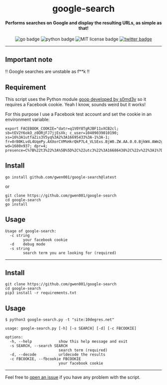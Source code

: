 <h1 align="center">google-search</h1>

<h4 align="center">Performs searches on Google and display the resulting URLs, as simple as that!</h4>

<p align="center">
    <img src="https://img.shields.io/badge/go-v1.13-blue" alt="go badge">
    <img src="https://img.shields.io/badge/python-v3-blue" alt="python badge">
    <img src="https://img.shields.io/badge/license-MIT-green" alt="MIT license badge">
    <a href="https://twitter.com/intent/tweet?text=https%3a%2f%2fgithub.com%2fgwen001%2fgoogle-search%2f" target="_blank"><img src="https://img.shields.io/twitter/url?style=social&url=https%3A%2F%2Fgithub.com%2Fgwen001%2Fgoogle-search" alt="twitter badge"></a>
</p>

<!-- <p align="center">
    <img src="https://img.shields.io/github/stars/gwen001/google-search?style=social" alt="github stars badge">
    <img src="https://img.shields.io/github/watchers/gwen001/google-search?style=social" alt="github watchers badge">
    <img src="https://img.shields.io/github/forks/gwen001/google-search?style=social" alt="github forks badge">
</p> -->

---

## Important note

‼ Google searches are unstable as f**k ‼

## Requirement

This script uses the Python module [goop developed by s0md3v](https://github.com/s0md3v/goop) so it requires a Facebook cookie.
Yeah I know, sounds weird but it works!

For this purpose I use a Facebook test account and set the cookie in an environment variable:
```
export FACEBOOK_COOKIE="datr=q1V0Y8TgRJBF11vXCB2cl; sb=tEV2Y6okO_z0DRjFJ7jjEsXk; c_user=10409039010190; xs=16%3A1utfaZis3V5yq%3A2%3A16695433%3A-1%3A-1; fr=0rB0KLvdL4UqePy.AXXorCVM%HkrQkP7L4_VLSExs.BjW0.ZW.AA.0.0.BjkW4.AWm2gIsce6; wd=1680x937; dpr=4; presence=C%7B%22t3%22%3A%5B%5D%2C%22utc3%22%3A16686438%2C%22v%22%3A1%7D"
```

## Install

```
go install github.com/gwen001/google-search@latest
```

or

```
git clone https://github.com/gwen001/google-search
cd google-search
go install
```

## Usage

```
Usage of google-search:
  -c string
    	your facebook cookie
  -d	debug mode
  -s string
    	search term you are looking for (required)
```

---

## Install

```
git clone https://github.com/gwen001/google-search
cd google-search
pip3 install -r requirements.txt
```

## Usage

```
$ python3 google-search.py -t "site:10degres.net"
```

```
usage: google-search.py [-h] [-s SEARCH] [-d] [-c FBCOOKIE]

options:
  -h, --help            show this help message and exit
  -s SEARCH, --search SEARCH
                        search term (required)
  -d, --decode          urldecode the results
  -c FBCOOKIE, --fbcookie FBCOOKIE
                        your facebook cookie
```

---

Feel free to [open an issue](/../../issues/) if you have any problem with the script.  

